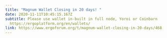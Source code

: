 ```yaml
---
title: "Magnum Wallet Closing in 20 days! "
date: 2020-11-11T10:45:15.167Z
subtitle: Please use wallet in-built in full node, Yoroi or Coinbarn
  https://ergoplatform.org/en/wallets/
link: https://www.ergoforum.org/t/magnum-wallet-closing-in-20-days/468
---
```

